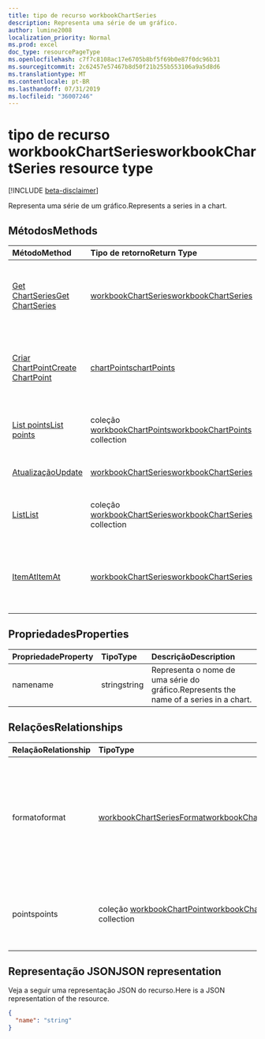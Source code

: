 ```yaml
---
title: tipo de recurso workbookChartSeries
description: Representa uma série de um gráfico.
author: lumine2008
localization_priority: Normal
ms.prod: excel
doc_type: resourcePageType
ms.openlocfilehash: c7f7c8108ac17e6705b8bf5f69b0e87f0dc96b31
ms.sourcegitcommit: 2c62457e57467b8d50f21b255b553106a9a5d8d6
ms.translationtype: MT
ms.contentlocale: pt-BR
ms.lasthandoff: 07/31/2019
ms.locfileid: "36007246"
---
```

# <a name="workbookchartseries-resource-type"></a><span data-ttu-id="fdb0f-103">tipo de recurso workbookChartSeries</span><span class="sxs-lookup"><span data-stu-id="fdb0f-103">workbookChartSeries resource type</span></span>

[!INCLUDE [beta-disclaimer](../../includes/beta-disclaimer.md)]

<span data-ttu-id="fdb0f-104">Representa uma série de um gráfico.</span><span class="sxs-lookup"><span data-stu-id="fdb0f-104">Represents a series in a chart.</span></span>


## <a name="methods"></a><span data-ttu-id="fdb0f-105">Métodos</span><span class="sxs-lookup"><span data-stu-id="fdb0f-105">Methods</span></span>

| <span data-ttu-id="fdb0f-106">Método</span><span class="sxs-lookup"><span data-stu-id="fdb0f-106">Method</span></span>           | <span data-ttu-id="fdb0f-107">Tipo de retorno</span><span class="sxs-lookup"><span data-stu-id="fdb0f-107">Return Type</span></span>    |<span data-ttu-id="fdb0f-108">Descrição</span><span class="sxs-lookup"><span data-stu-id="fdb0f-108">Description</span></span>|
|:---------------|:--------|:----------|
|[<span data-ttu-id="fdb0f-109">Get ChartSeries</span><span class="sxs-lookup"><span data-stu-id="fdb0f-109">Get ChartSeries</span></span>](../api/chartseries-get.md) | [<span data-ttu-id="fdb0f-110">workbookChartSeries</span><span class="sxs-lookup"><span data-stu-id="fdb0f-110">workbookChartSeries</span></span>](workbookchartseries.md) |<span data-ttu-id="fdb0f-111">Leia as propriedades e os relacionamentos do objeto chartSeries.</span><span class="sxs-lookup"><span data-stu-id="fdb0f-111">Read properties and relationships of chartSeries object.</span></span>|
|[<span data-ttu-id="fdb0f-112">Criar ChartPoint</span><span class="sxs-lookup"><span data-stu-id="fdb0f-112">Create ChartPoint</span></span>](../api/chartseries-post-points.md) |[<span data-ttu-id="fdb0f-113">chartPoints</span><span class="sxs-lookup"><span data-stu-id="fdb0f-113">chartPoints</span></span>](workbookchartpoint.md)| <span data-ttu-id="fdb0f-114">Crie um novo chartPoint postando na coleção Points.</span><span class="sxs-lookup"><span data-stu-id="fdb0f-114">Create a new chartPoint by posting to the points collection.</span></span>|
|[<span data-ttu-id="fdb0f-115">List points</span><span class="sxs-lookup"><span data-stu-id="fdb0f-115">List points</span></span>](../api/chartseries-list-points.md) |<span data-ttu-id="fdb0f-116">coleção [workbookChartPoints](workbookchartpoint.md)</span><span class="sxs-lookup"><span data-stu-id="fdb0f-116">[workbookChartPoints](workbookchartpoint.md) collection</span></span>| <span data-ttu-id="fdb0f-117">Obtenha uma coleção de objetos chartPoints.</span><span class="sxs-lookup"><span data-stu-id="fdb0f-117">Get a chartPoints object collection.</span></span>|
|[<span data-ttu-id="fdb0f-118">Atualização</span><span class="sxs-lookup"><span data-stu-id="fdb0f-118">Update</span></span>](../api/chartseries-update.md) | [<span data-ttu-id="fdb0f-119">workbookChartSeries</span><span class="sxs-lookup"><span data-stu-id="fdb0f-119">workbookChartSeries</span></span>](workbookchartseries.md) |<span data-ttu-id="fdb0f-120">Atualize o objeto chartSeries.</span><span class="sxs-lookup"><span data-stu-id="fdb0f-120">Update chartSeries object.</span></span> |
|[<span data-ttu-id="fdb0f-121">List</span><span class="sxs-lookup"><span data-stu-id="fdb0f-121">List</span></span>](../api/chartseries-list.md) | <span data-ttu-id="fdb0f-122">coleção [workbookChartSeries](workbookchartseries.md)</span><span class="sxs-lookup"><span data-stu-id="fdb0f-122">[workbookChartSeries](workbookchartseries.md) collection</span></span> |<span data-ttu-id="fdb0f-123">Obtenha uma coleção de objetos chartSeries.</span><span class="sxs-lookup"><span data-stu-id="fdb0f-123">Get chartSeries object collection.</span></span> |
|[<span data-ttu-id="fdb0f-124">ItemAt</span><span class="sxs-lookup"><span data-stu-id="fdb0f-124">ItemAt</span></span>](../api/chartseriescollection-itemat.md)|[<span data-ttu-id="fdb0f-125">workbookChartSeries</span><span class="sxs-lookup"><span data-stu-id="fdb0f-125">workbookChartSeries</span></span>](workbookchartseries.md)|<span data-ttu-id="fdb0f-126">Recupera uma série com base na respectiva posição na coleção</span><span class="sxs-lookup"><span data-stu-id="fdb0f-126">Retrieves a series based on its position in the collection</span></span>|

## <a name="properties"></a><span data-ttu-id="fdb0f-127">Propriedades</span><span class="sxs-lookup"><span data-stu-id="fdb0f-127">Properties</span></span>
| <span data-ttu-id="fdb0f-128">Propriedade</span><span class="sxs-lookup"><span data-stu-id="fdb0f-128">Property</span></span>     | <span data-ttu-id="fdb0f-129">Tipo</span><span class="sxs-lookup"><span data-stu-id="fdb0f-129">Type</span></span>   |<span data-ttu-id="fdb0f-130">Descrição</span><span class="sxs-lookup"><span data-stu-id="fdb0f-130">Description</span></span>|
|:---------------|:--------|:----------|
|<span data-ttu-id="fdb0f-131">name</span><span class="sxs-lookup"><span data-stu-id="fdb0f-131">name</span></span>|<span data-ttu-id="fdb0f-132">string</span><span class="sxs-lookup"><span data-stu-id="fdb0f-132">string</span></span>|<span data-ttu-id="fdb0f-133">Representa o nome de uma série do gráfico.</span><span class="sxs-lookup"><span data-stu-id="fdb0f-133">Represents the name of a series in a chart.</span></span>|

## <a name="relationships"></a><span data-ttu-id="fdb0f-134">Relações</span><span class="sxs-lookup"><span data-stu-id="fdb0f-134">Relationships</span></span>
| <span data-ttu-id="fdb0f-135">Relação</span><span class="sxs-lookup"><span data-stu-id="fdb0f-135">Relationship</span></span> | <span data-ttu-id="fdb0f-136">Tipo</span><span class="sxs-lookup"><span data-stu-id="fdb0f-136">Type</span></span>   |<span data-ttu-id="fdb0f-137">Descrição</span><span class="sxs-lookup"><span data-stu-id="fdb0f-137">Description</span></span>|
|:---------------|:--------|:----------|
|<span data-ttu-id="fdb0f-138">formato</span><span class="sxs-lookup"><span data-stu-id="fdb0f-138">format</span></span>|[<span data-ttu-id="fdb0f-139">workbookChartSeriesFormat</span><span class="sxs-lookup"><span data-stu-id="fdb0f-139">workbookChartSeriesFormat</span></span>](workbookchartseriesformat.md)|<span data-ttu-id="fdb0f-p101">Representa a formatação de uma série do gráfico, que inclui a formatação de linha e de preenchimento. Somente leitura.</span><span class="sxs-lookup"><span data-stu-id="fdb0f-p101">Represents the formatting of a chart series, which includes fill and line formatting. Read-only.</span></span>|
|<span data-ttu-id="fdb0f-142">points</span><span class="sxs-lookup"><span data-stu-id="fdb0f-142">points</span></span>|<span data-ttu-id="fdb0f-143">coleção [workbookChartPoint](workbookchartpoint.md)</span><span class="sxs-lookup"><span data-stu-id="fdb0f-143">[workbookChartPoint](workbookchartpoint.md) collection</span></span>|<span data-ttu-id="fdb0f-144">Representa uma coleção de todos os pontos da série.</span><span class="sxs-lookup"><span data-stu-id="fdb0f-144">Represents a collection of all points in the series.</span></span> <span data-ttu-id="fdb0f-145">Somente leitura.</span><span class="sxs-lookup"><span data-stu-id="fdb0f-145">Read-only.</span></span>|

## <a name="json-representation"></a><span data-ttu-id="fdb0f-146">Representação JSON</span><span class="sxs-lookup"><span data-stu-id="fdb0f-146">JSON representation</span></span>

<span data-ttu-id="fdb0f-147">Veja a seguir uma representação JSON do recurso.</span><span class="sxs-lookup"><span data-stu-id="fdb0f-147">Here is a JSON representation of the resource.</span></span>

<!-- {
  "blockType": "resource",
  "baseType": "microsoft.graph.entity",
  "optionalProperties": [

  ],
  "@odata.type": "microsoft.graph.workbookChartSeries"
}-->

```json
{
  "name": "string"
}

```

<!-- uuid: 8fcb5dbc-d5aa-4681-8e31-b001d5168d79
2015-10-25 14:57:30 UTC -->
<!--
{
  "type": "#page.annotation",
  "description": "ChartSeries resource",
  "keywords": "",
  "section": "documentation",
  "tocPath": "",
  "suppressions": []
}
-->

